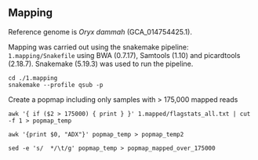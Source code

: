 ## Mapping
Reference genome is *Oryx dammah* (GCA_014754425.1). 

Mapping was carried out using the snakemake pipeline: `1.mapping/Snakefile` using BWA (0.7.17), Samtools (1.10) and picardtools (2.18.7). Snakemake (5.19.3) was used to run the pipeline. 


```
cd ./1.mapping
snakemake --profile qsub -p
```

Create a popmap including only samples with > 175,000 mapped reads

```
awk '{ if ($2 > 175000) { print } }' 1.mapped/flagstats_all.txt | cut -f 1 > popmap_temp

awk '{print $0, "ADX"}' popmap_temp > popmap_temp2

sed -e 's/  */\t/g' popmap_temp > popmap_mapped_over_175000
```
